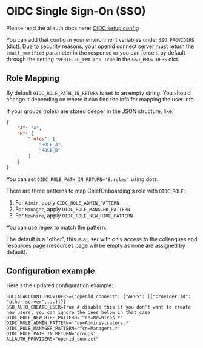 # OIDC Single Sign-On (SSO)

Please read the allauth docs here: [OIDC setup config](https://docs.allauth.org/en/latest/socialaccount/providers/openid_connect.html)

You can add that config in your environment variables under `SSO_PROVIDERS` (dict). Due to security reasons, your openid connect server must return the `email_verified` parameter in the response or you can force it by default through the setting `"VERIFIED_EMAIL": True` in the `SSO_PROVIDERS` dict.

## Role Mapping

By default `OIDC_ROLE_PATH_IN_RETURN` is set to an empty string. You should change it depending on where it can find the info for mapping the user info.

If your groups (roles) are stored deeper in the JSON structure, like:

```json
{
    "A": "A",
    "B": {
        "roles": [
            "ROLE_A",
            "ROLE_B"
        ]
    }
}
```

You can set `OIDC_ROLE_PATH_IN_RETURN='B.roles'` using dots.

There are three patterns to map ChiefOnboarding's role with `OIDC_ROLE`:

1.  For `Admin`, apply `OIDC_ROLE_ADMIN_PATTERN`
2.  For `Manager`, apply `OIDC_ROLE_MANAGER_PATTERN`
2.  For `Newhire`, apply `OIDC_ROLE_NEW_HIRE_PATTERN`

You can use regex to match the pattern.

The default is a "other", this is a user with only access to the colleagues and resources page (resources page will be empty as none are assigned by default).

## Configuration example
Here's the updated configuration example:

```
SOCIALACCOUNT_PROVIDERS={"openid_connect": {"APPS": [{"provider_id": "other-server",...}]}}
SSO_AUTO_CREATE_USER=True # disable this if you don't want to create new users, you can ignore the ones below in that case
OIDC_ROLE_NEW_HIRE_PATTERN='^cn=Newhires.*'
OIDC_ROLE_ADMIN_PATTERN='^cn=Administrators.*'
OIDC_ROLE_MANAGER_PATTERN='^cn=Managers.*'
OIDC_ROLE_PATH_IN_RETURN='groups'
ALLAUTH_PROVIDERS="openid_connect"
```


